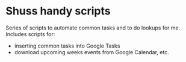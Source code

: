 # Shuss handy scripts

Series of scripts to automate common tasks and to do lookups for me. Includes scripts for:

* inserting common tasks into Google Tasks
* download upcoming weeks events from Google Calendar, etc.

